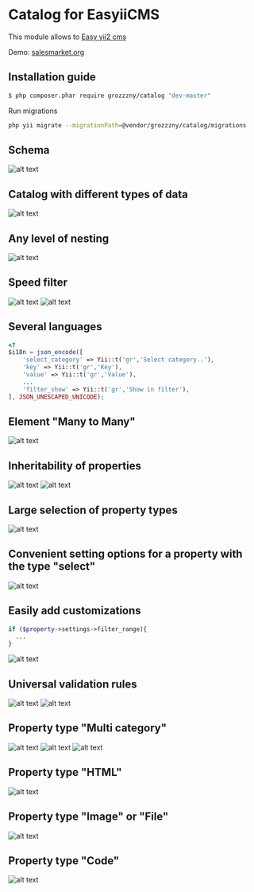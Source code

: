 Catalog for EasyiiCMS 
==============================

This module allows to [Easy yii2 cms](http://github.com/noumo/easyii) 

Demo: [salesmarket.org](https://salesmarket.org/) 

## Installation guide

```bash
$ php composer.phar require grozzzny/catalog "dev-master"
```


Run migrations
```bash
php yii migrate --migrationPath=@vendor/grozzzny/catalog/migrations
```

## Schema
![alt text](https://raw.githubusercontent.com/grozzzny/catalog/master/media/2017-07-17_08-59-16.png)

## Catalog with different types of data
![alt text](https://raw.githubusercontent.com/grozzzny/catalog/master/media/2017-07-17_09-08-04.png)

## Any level of nesting
![alt text](https://raw.githubusercontent.com/grozzzny/catalog/master/media/2017-07-17_09-11-42.png)

## Speed filter
![alt text](https://raw.githubusercontent.com/grozzzny/catalog/master/media/2017-07-17_09-48-14.png)
![alt text](https://raw.githubusercontent.com/grozzzny/catalog/master/media/2017-07-17_09-50-45.png)

## Several languages
```php
<?
$i18n = json_encode([
    'select_category' => Yii::t('gr','Select category..'),
    'key' => Yii::t('gr','Key'),
    'value' => Yii::t('gr','Value'),
    ...
    'filter_show' => Yii::t('gr','Show in filter'),
], JSON_UNESCAPED_UNICODE);
```

## Element "Many to Many"
![alt text](https://raw.githubusercontent.com/grozzzny/catalog/master/media/2017-07-17_09-59-01.png)

## Inheritability of properties
![alt text](https://raw.githubusercontent.com/grozzzny/catalog/master/media/2017-07-17_09-15-52.png)
![alt text](https://raw.githubusercontent.com/grozzzny/catalog/master/media/2017-07-17_09-16-30.png)

## Large selection of property types
![alt text](https://raw.githubusercontent.com/grozzzny/catalog/master/media/2017-07-17_09-18-47.png)

## Convenient setting options for a property with the type "select"
![alt text](https://raw.githubusercontent.com/grozzzny/catalog/master/media/2017-07-17_09-20-56.png)

## Easily add customizations
```php
if ($property->settings->filter_range){
  ...
}
```
![alt text](https://raw.githubusercontent.com/grozzzny/catalog/master/media/2017-07-17_09-23-00.png)

## Universal validation rules
![alt text](https://raw.githubusercontent.com/grozzzny/catalog/master/media/2017-07-17_09-27-56.png)
![alt text](https://raw.githubusercontent.com/grozzzny/catalog/master/media/2017-07-17_09-29-15.png)

## Property type "Multi category"
![alt text](https://raw.githubusercontent.com/grozzzny/catalog/master/media/2017-07-17_09-31-50.png)
![alt text](https://raw.githubusercontent.com/grozzzny/catalog/master/media/2017-07-17_09-32-25.png)
![alt text](https://raw.githubusercontent.com/grozzzny/catalog/master/media/2017-07-17_09-33-28.png)

## Property type "HTML"
![alt text](https://raw.githubusercontent.com/grozzzny/catalog/master/media/2017-07-17_09-37-59.png)

## Property type "Image" or "File"
![alt text](https://raw.githubusercontent.com/grozzzny/catalog/master/media/2017-07-17_09-40-39.png)

## Property type "Code"
![alt text](https://raw.githubusercontent.com/grozzzny/catalog/master/media/2017-07-17_09-45-05.png)
